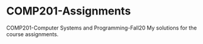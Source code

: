 # COMP201-Assignments
COMP201-Computer Systems and Programming-Fall20
My solutions for the course assignments.
